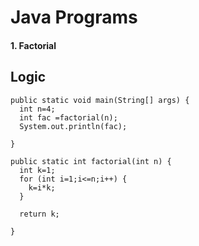 # Java Programs 

####  1. Factorial  

## Logic 

    public static void main(String[] args) {
      int n=4;
      int fac =factorial(n);
      System.out.println(fac);

    }

    public static int factorial(int n) {
      int k=1;
      for (int i=1;i<=n;i++) {
        k=i*k;			
      }

      return k;

    }
 

